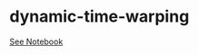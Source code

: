# dynamic-time-warping

[See Notebook](https://nbviewer.jupyter.org/github/saketkc/dynamic-time-warping/blob/master/dtw.ipynb)
